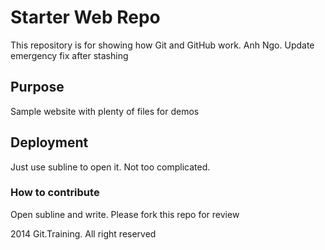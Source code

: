 # Starter Web Repo

This repository is for showing how Git and GitHub work. Anh Ngo. Update emergency fix after stashing

## Purpose

Sample website with plenty of files for demos

## Deployment 

Just use subline to open it. Not too complicated.

### How to contribute

Open subline and write. Please fork this repo for review

2014 Git.Training. All right reserved